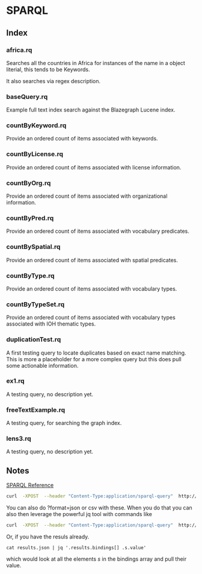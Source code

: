 # SPARQL


## Index

### africa.rq

Searches all the countries in Africa for instances of the name in 
a object literial, this tends to be Keywords.  

It also searches via regex description.

### baseQuery.rq

Example full text index search against the Blazegraph Lucene index.

### countByKeyword.rq

Provide an ordered count of items associated with keywords.

### countByLicense.rq

Provide an ordered count of items associated with license information.

### countByOrg.rq

Provide an ordered count of items associated with organizational information.

### countByPred.rq

Provide an ordered count of items associated with vocabulary predicates.

### countBySpatial.rq

Provide an ordered count of items associated with spatial predicates.

### countByType.rq

Provide an ordered count of items associated with vocabulary types.


### countByTypeSet.rq

Provide an ordered count of items associated with vocabulary types associated with IOH thematic types.


### duplicationTest.rq

A first testing query to locate duplicates based on exact name matching.  This 
is more a placeholder for a more complex query but this does pull some actionable information. 

### ex1.rq

A testing query, no description yet. 


### freeTextExample.rq

A testing query, for searching the graph index. 


### lens3.rq

A testing query, no description yet. 


## Notes


[SPARQL Reference](https://www.w3.org/TR/sparql11-query/)

```bash
curl  -XPOST  --header "Content-Type:application/sparql-query"  http://graph.oceaninfohub.org/blazegraph/namespace/oih/sparql -d@hasLicense.rq
```

You can also do ?format=json  or csv with these.   When you do that you can 
also then leverage the powerful jq tool with commands like

```bash
curl  -XPOST  --header "Content-Type:application/sparql-query"  http://graph.oceaninfohub.org/blazegraph/namespace/oih/sparql\?format\=json -d@countByLicense.rq | jq '.results.bindings[]'
```

Or, if you have the resuls already.

```text
cat results.json | jq '.results.bindings[] .s.value' 
```

which would look at all the elements _s_ in the bindings array and pull their value.
